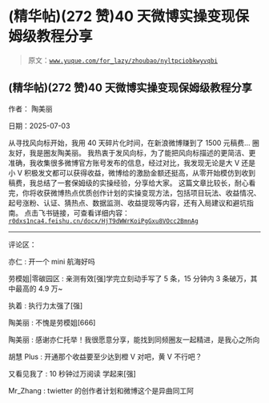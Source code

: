 # (精华帖)(272 赞)40 天微博实操变现保姆级教程分享

> 原文：[`www.yuque.com/for_lazy/zhoubao/nyltpciobkwyvqbi`](https://www.yuque.com/for_lazy/zhoubao/nyltpciobkwyvqbi)

## (精华帖)(272 赞)40 天微博实操变现保姆级教程分享

作者： 陶美丽

日期：2025-07-03

从寻找风向标开始，我用 40 天碎片化时间，在新浪微博赚到了 1500 元稿费… 圈友好，我是圈友陶美丽。
我热衷于发风向标，为了能把风向标描述的更简洁、更准确，我收集很多微博官方账号发布的信息，经过对比，我发现无论是大 V 还是小 V 积极发文都可以获得收益，微博给的激励金额还挺高，从零开始模仿到收到稿费，我总结了一套保姆级的实操经验，分享给大家。
这篇文章比较长，耐心看完，你将收获微博热点优质创作计划的实操变现方法，包括项目玩法、收益情况、起号涨粉、认证、猜热点、数据监测、收益提现等内容，还有入局建议和避坑指南。
点击飞书链接，可查看详细内容： [`r0dxs1nca4.feishu.cn/docx/HjT9dWWrKoiPgGxu8VOcc2BmnAg`](https://r0dxs1nca4.feishu.cn/docx/HjT9dWWrKoiPgGxu8VOcc2BmnAg)

* * *

评论区：

亦仁 : 开一个 mini 航海好吗

劳模姐|零碳园区 : 亲测有效[强]学完立刻动手写了 5 条，15 分钟内 3 条破万，其中最高的 4.9 万~

执着 : 执行力太强了[强]

陶美丽 : 不愧是劳模姐[666]

陶美丽 : 感谢亦仁托举！我很愿意分享，能找到同频圈友一起精进，是我心之所向

胡慧 Plus : 开通那个收益要至少达到橙 V 对吧，黄 V 不行吧？

又看见我了 : 10 秒钟过万阅读 学起来[强]

Mr_Zhang : twietter 的创作者计划和微博这个是异曲同工阿